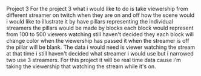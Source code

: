 Project 3
For the project 3 what i would like to do is take viewership from different streamer on twitch when they are on and off how the scene would i would like to illustrate it by have pillars representing the individual streamers  the pillars would be made by blocks each block would represent from 100 to 500 viewers watching still haven't decided they each block will change color when the viewership has passed it when the streamer is off the pillar will be blank. The data i would need is viewer watching the stream at that time i still haven't decided what streamer i would use  but i narrowed two use 3 streamers. For this project it will be real time data cause i'm taking the viewership that watching the stream while it's on.
